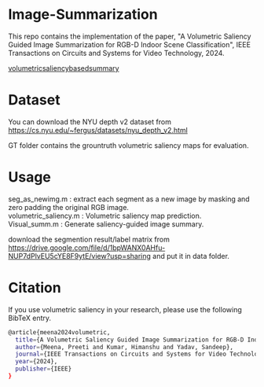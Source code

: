 # Image-Summarization
This repo contains the implementation of the paper, "A Volumetric Saliency Guided Image Summarization for RGB-D Indoor Scene Classification", IEEE Transactions on Circuits and Systems for Video Technology, 2024.

[volumetricsaliencybasedsummary](https://sites.google.com/iitj.ac.in/volumetricsaliencybasedsummary?usp=sharing)

# Dataset
 You can download the NYU depth v2 dataset from https://cs.nyu.edu/~fergus/datasets/nyu_depth_v2.html
 
 GT folder contains the grountruth volumetric saliency maps for evaluation.

# Usage
seg_as_newimg.m : extract each segment as a new image by masking and zero padding the original RGB image.\
volumetric_saliency.m : Volumetric saliency map prediction.\
Visual_summ.m : Generate saliency-guided image summary.

download the segmention result/label matrix from https://drive.google.com/file/d/1bpWANX0AHfu-NUP7dPlvEU5cYE8F9ytE/view?usp=sharing and put it in data folder.

# Citation
If you use volumetric saliency in your research, please use the following BibTeX entry.

```bash
@article{meena2024volumetric,
  title={A Volumetric Saliency Guided Image Summarization for RGB-D Indoor Scene Classification},
  author={Meena, Preeti and Kumar, Himanshu and Yadav, Sandeep},
  journal={IEEE Transactions on Circuits and Systems for Video Technology},
  year={2024},
  publisher={IEEE}
}

